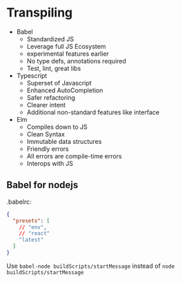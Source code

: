 # Transpiling

* Babel
  * Standardized JS
  * Leverage full JS Ecosystem
  * experimental features earlier
  * No type defs, annotations required
  * Test, lint, great libs
* Typescript
  * Superset of Javascript
  * Enhanced AutoCompletion
  * Safer refactoring
  * Clearer intent
  * Additional non-standard features like interface
* Elm
  * Compiles down to JS
  * Clean Syntax
  * Immutable data structures
  * Friendly errors
  * All errors are compile-time errors
  * Interops with JS

## Babel for nodejs

.babelrc:

```json
{
  "presets": [
    // "env",
    // "react"
    "latest"
  ]
}
```

Use `babel-node buildScripts/startMessage` instead of `node buildScripts/startMessage`
